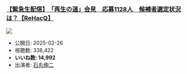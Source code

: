 ### [【緊急生配信】　「再生の道」会見　応募1128人　候補者選定状況は？【ReHacQ】](https://www.youtube.com/watch?v=CGqSiMYHhTc)
[![](https://img.youtube.com/vi/CGqSiMYHhTc/hqdefault.jpg)](https://www.youtube.com/watch?v=CGqSiMYHhTc)
-   公開日: 2025-02-26
-   視聴数: 338,422
-   **いいね数: 14,992**
-   出演者: [石丸伸二](/rehacq_fan/people/石丸伸二 "wikilink")
